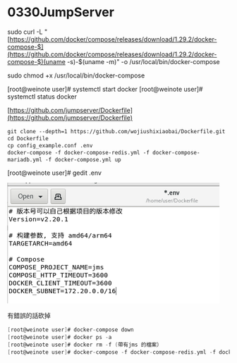 # 0330JumpServer

sudo curl -L "[https://github.com/docker/compose/releases/download/1.29.2/docker-compose-$](https://github.com/docker/compose/releases/download/1.29.2/docker-compose-$)(uname -s)-$(uname -m)" -o /usr/local/bin/docker-compose

sudo chmod +x /usr/local/bin/docker-compose

[root@weinote user]# systemctl start docker
[root@weinote user]# systemctl status docker

[https://github.com/jumpserver/Dockerfile](https://github.com/jumpserver/Dockerfile)

```
git clone --depth=1 https://github.com/wojiushixiaobai/Dockerfile.git
cd Dockerfile
cp config_example.conf .env
docker-compose -f docker-compose-redis.yml -f docker-compose-mariadb.yml -f docker-compose.yml up
```

[root@weinote user]# gedit .env

![1648606955662.jpg](0330JumpServer%20476adefdb5ca4dddb6338c9a594153a4/1648606955662.jpg)

有錯誤的話砍掉

```c
[root@weinote user]# docker-compose down
[root@weinote user]# docker ps -a
[root@weinote user]# docker rm -f (帶有jms 的檔案）
[root@weinote user]# docker-compose -f docker-compose-redis.yml -f docker-compose-mariadb.yml -f docker-compose.yml up
```